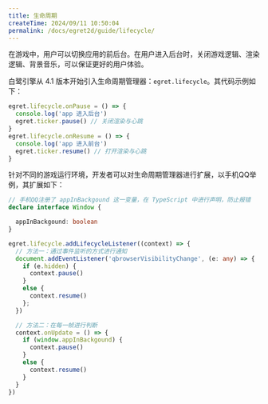 ```yaml
---
title: 生命周期
createTime: 2024/09/11 10:50:04
permalink: /docs/egret2d/guide/lifecycle/
---
```


在游戏中，用户可以切换应用的前后台。在用户进入后台时，关闭游戏逻辑、渲染逻辑、背景音乐，可以保证更好的用户体验。

白鹭引擎从 4.1 版本开始引入生命周期管理器：```egret.lifecycle```。其代码示例如下：

```typescript
egret.lifecycle.onPause = () => {
  console.log('app 进入后台')
  egret.ticker.pause() // 关闭渲染与心跳
}
egret.lifecycle.onResume = () => {
  console.log('app 进入前台')
  egret.ticker.resume() // 打开渲染与心跳
}
```

针对不同的游戏运行环境，开发者可以对生命周期管理器进行扩展，以手机QQ举例，其扩展如下：

```typescript
// 手机QQ注册了 appInBackgound 这一变量，在 TypeScript 中进行声明，防止报错
declare interface Window {

  appInBackgound: boolean
}

egret.lifecycle.addLifecycleListener((context) => {
  // 方法一：通过事件监听的方式进行通知
  document.addEventListener('qbrowserVisibilityChange', (e: any) => {
    if (e.hidden) {
      context.pause()
    }
    else {
      context.resume()
    };
  })

  // 方法二：在每一帧进行判断
  context.onUpdate = () => {
    if (window.appInBackgound) {
      context.pause()
    }
    else {
      context.resume()
    }
  }
})
```
